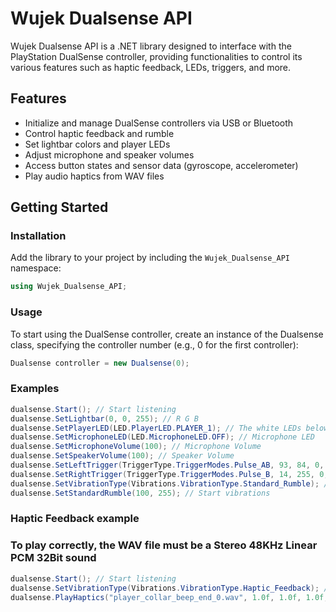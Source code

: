 # Wujek Dualsense API

Wujek Dualsense API is a .NET library designed to interface with the PlayStation DualSense controller, providing functionalities to control its various features such as haptic feedback, LEDs, triggers, and more.

## Features

- Initialize and manage DualSense controllers via USB or Bluetooth
- Control haptic feedback and rumble
- Set lightbar colors and player LEDs
- Adjust microphone and speaker volumes
- Access button states and sensor data (gyroscope, accelerometer)
- Play audio haptics from WAV files

## Getting Started

### Installation

Add the library to your project by including the `Wujek_Dualsense_API` namespace:

```csharp
using Wujek_Dualsense_API;
```
### Usage

To start using the DualSense controller, create an instance of the Dualsense class, specifying the controller number (e.g., 0 for the first controller):

```csharp
Dualsense controller = new Dualsense(0);
```

### Examples

```csharp
dualsense.Start(); // Start listening
dualsense.SetLightbar(0, 0, 255); // R G B
dualsense.SetPlayerLED(LED.PlayerLED.PLAYER_1); // The white LEDs below the touchpad
dualsense.SetMicrophoneLED(LED.MicrophoneLED.OFF); // Microphone LED
dualsense.SetMicrophoneVolume(100); // Microphone Volume
dualsense.SetSpeakerVolume(100); // Speaker Volume
dualsense.SetLeftTrigger(TriggerType.TriggerModes.Pulse_AB, 93, 84, 0, 255, 255, 0, 0); // Example adaptive trigger
dualsense.SetRightTrigger(TriggerType.TriggerModes.Pulse_B, 14, 255, 0, 14, 255, 0, 0); // Example adaptive trigger
dualsense.SetVibrationType(Vibrations.VibrationType.Standard_Rumble); // Use standard rumble (Controller audio won't work with this option)
dualsense.SetStandardRumble(100, 255); // Start vibrations
```

### Haptic Feedback example

### To play correctly, the WAV file must be a Stereo 48KHz Linear PCM 32Bit sound

```csharp
dualsense.Start(); // Start listening
dualsense.SetVibrationType(Vibrations.VibrationType.Haptic_Feedback); // Use haptic feedback and audio
dualsense.PlayHaptics("player_collar_beep_end_0.wav", 1.0f, 1.0f, 1.0f, true); // (WAV file location, speaker volume, left acustor volume, right acustor volume, cancel previous sounds)
```

